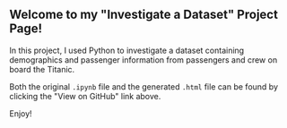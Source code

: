 ## Welcome to my "Investigate a Dataset" Project Page!

In this project, I used Python to investigate a dataset containing demographics and passenger information from passengers and crew on board the Titanic.

Both the original `.ipynb` file and the generated `.html` file can be found by clicking the "View on GitHub" link above.

Enjoy!
